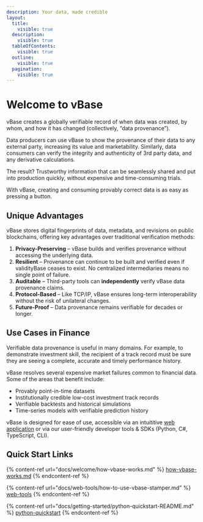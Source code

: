 ```yaml
---
description: Your data, made credible
layout:
  title:
    visible: true
  description:
    visible: true
  tableOfContents:
    visible: true
  outline:
    visible: true
  pagination:
    visible: true
---
```


# Welcome to vBase

vBase creates a globally verifiable record of when data was created, by whom, and how it has changed (collectively, “data provenance”). 

Data producers can use vBase to show the provenance of their data to any external party, increasing its value and marketability. Similarly, data consumers can verify the integrity and authenticity of 3rd party data, and any derivative calculations. 

The result? Trustworthy information that can be seamlessly shared and put into production quickly, without expensive and time-consuming trials.

With vBase, creating and consuming provably correct data is as easy as pressing a button.



## Unique Advantages

vBase stores digital fingerprints of data, metadata, and revisions on public blockchains, offering key advantages over traditional verification methods:  

1. **Privacy-Preserving** – vBase builds and verifies provenance without accessing the underlying data.  
2. **Resilient** – Provenance can continue to be built and verified even if validityBase ceases to exist. No centralized intermediaries means no single point of failure.  
3. **Auditable** – Third-party tools can **independently** verify vBase data provenance claims.  
4. **Protocol-Based** – Like TCP/IP, vBase ensures long-term interoperability without the risk of unilateral changes.  
5. **Future-Proof** – Data provenance remains verifiable for decades or longer.

## Use Cases in Finance

Verifiable data provenance is useful in many domains. For example, to demonstrate investment skill, the recipient of a track record must be sure they are seeing a complete, accurate and timely performance history. 

vBase resolves several expensive market failures common to financial data. Some of the areas that benefit include:

* Provably point-in-time datasets
* Institutionally credible low-cost investment track records
* Verifiable backtests and historical simulations
* Time-series models with verifiable prediction history




vBase is designed for ease of use, accessible via an intuititive [web application](https://app.vbase.com/) or via our user-friendly developer tools & SDKs (Python, C#, TypeScript, CLI). 





## Quick Start Links

{% content-ref url="docs/welcome/how-vbase-works.md" %}
[how-vbase-works.md](docs/welcome/how-vbase-works.md)
{% endcontent-ref %}

{% content-ref url="docs/web-tools/how-to-use-vbase-stamper.md" %}
[web-tools](docs/web-tools/how-to-use-vbase-stamper.md)
{% endcontent-ref %}

{% content-ref url="docs/getting-started/python-quickstart-README.md" %}
[python-quickstart](docs/getting-started/python-quickstart-README.md)
{% endcontent-ref %}



